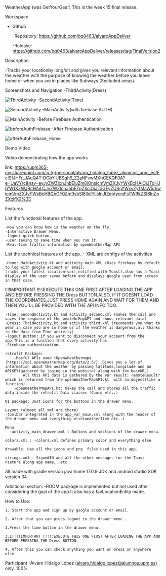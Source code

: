 WeatherApp (was GetYourGear)
This is the week 15 final release.

Workspace
- Github
  
    -Repository: https://github.com/bq0463/alvaroAppDeliver
  
    -Release: https://github.com/bq0463/alvaroAppDeliver/releases/tag/FinalVersion2

Description

 -Tracks your locationby long/alt and gives you relevant information about the weather with the purpose of knowing the weather before you leave home or when you are in places like Subways (Secluded areas).
 
Screenshots and Navigation 
-ThirdActivity(Dress)

![ThirdActivity](https://github.com/bq0463/alvaroAppDeliver/assets/158185157/2200108e-93a5-4082-abba-97fdd00d725c)
-SecondActivity(Time)

![SecondActivity](https://github.com/bq0463/alvaroAppDeliver/assets/158185157/f02e0dd2-ba40-4c8f-ab86-592fb6562f7b)
-MainActivity(with firebase AUTH)

![MainActivity](https://github.com/bq0463/alvaroAppDeliver/assets/158185157/3bcf0358-92f8-4afb-92d5-fd1d5ed6d195)
-Before Firebase Authentication

![beforeAuthFirebase](https://github.com/bq0463/alvaroAppDeliver/assets/158185157/93c993d7-4577-4e97-82d3-44223b61509b)
-After Firebase Authentication

![afterAuthFirebase_Home](https://github.com/bq0463/alvaroAppDeliver/assets/158185157/b6215d02-6bb5-4e55-974c-6ed34111c1ca)

Demo Video

Video demonstrating how the app works

link: https://upm365-my.sharepoint.com/:v:/g/personal/alvaro_hidalgo_lopez_alumnos_upm_es/EcISfJHFr_JAuQ4T-DGbYiUBSgh9_Z2aNFvwMXhCEKQF0A?e=UaVYrc&nav=eyJyZWZlcnJhbEluZm8iOnsicmVmZXJyYWxBcHAiOiJTdHJlYW1XZWJBcHAiLCJyZWZlcnJhbFZpZXciOiJTaGFyZURpYWxvZy1MaW5rIiwicmVmZXJyYWxBcHBQbGF0Zm9ybSI6IldlYiIsInJlZmVycmFsTW9kZSI6InZpZXcifX0%3D

Features

List the functional features of the app.

    -Now you can know how is the weather on the fly.
    -Interactive Drawer Menu.
    -logout quick button.
    -user saving to save time when you run it.
    -Real-time traffic information by openWeatherMap API

List the technical features of the app.
      --XML are configs of the activities
      
    -Home: MainActivity.kt and activity_main.XML (Uses firebase by default to log with google account or email,
    tracks your latest location(var),notified with Toast),also has a Toast display of the user saved before and displays google user from screen in that case. 
   
!!!!IMPORTANT !!!!:EXECUTE THIS ONE FIRST AFTER LOADING THE APP AND BEFORE PRESSING THE Dress BUTTON.ALSO, IF IT DOESNT LOAD THE COORDINATES,JUST PRESS HOME AGAIN AND WAIT FOR THEM,AND THEN YOU´LL BE PROVIDED WITH THE API INFO TOO.

    -Time: SecondActivity.kt and activity_second.xml (makes the call and saves the response of the weatehrMapAPI and shows relevant data)
    -Dress: ThridActivity.kt and activity_third.xml (recomends you what to wear in case you are in home or if the weather is dangerous,all thanks to the data from Time activity)
    -logout Button: if you want to disconnect your account from the app.This is a function that every activity has.
    -Firebase authentication.
    
    retrofit Package:
        -Resful APIs used (Openwheathermaps (https://api.openweathermap.org/data/2.5/) .Gives you a lot of information about the weather by passing latitude,longitude and an APIKEY(gathered by loging in the website) along with the baseURL).
            All this API data is gathered by the var result: remoteResult? which is returned from the openWeatherMapAPI.kt  with an object(like a function).
        -openWeatherMapAPI.kt: makes the call and stores all the traffic data inside the retrofit Data classes (Coord etc..)
    
    UI package: Just icons for the buttons in the drawer menu.
    
    Layout (almost all xml are there)
    -toolbar integrated in the app_var_main.xml along with the header of the drawer menu and everything else(weatherItem etc..)
    
    Menu
      -activity_main_drawer.xml : Buttons and sections of the drawer menu.
      
    colors.xml : -colors.xml defines primary color and everything else
    
    drawable: Has all the icons and png  files used in this app.

    strings.xml : SignedIN and all the other messages for the Toast Feature along app name,..etc


  All made with gradle version java home 17.0.9 JDK  and android studio SDK version 34.

Additional section:
    -ROOM package is implemented but not used after considering the goal of the app.It also has a favLocationEntity made.
    
How to Use:

    1. Start the app and sign up by google account or email.
    
    2. After that you can press logout in the drawer menu .
    
    3.Press the time button in the drawer menu.
    
    3.1!!!!IMPORTANT !!!!:EXECUTE THIS ONE FIRST AFTER LOADING THE APP AND BEFORE PRESSING THE Dress BUTTON.
    
    4. After this you can check anything you want on dress or anywhere else
    

Participant
    -Álvaro Hidalgo López (alvaro.hidalgo.lopez@alumnos.upm.es) only.
    100%


     
    
